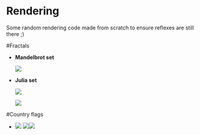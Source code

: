 # Rendering
Some random rendering code made from scratch to ensure reflexes are still there ;)

#Fractals

+ **Mandelbrot set**

	![](https://github.com/TomCarton/Rendering/blob/master/result/mandelbrot.png)

+ **Julia set**

	![](https://github.com/TomCarton/Rendering/blob/master/result/julia.png)

	![](https://github.com/TomCarton/Rendering/blob/master/result/julia2.png)

#Country flags

+ <kbd>![](https://github.com/TomCarton/Rendering/blob/master/result/flagFR.png)</kbd>
<kbd>![](https://github.com/TomCarton/Rendering/blob/master/result/flagJP.png)</kbd><kbd>![](https://github.com/TomCarton/Rendering/blob/master/result/flagUS.png)</kbd>
